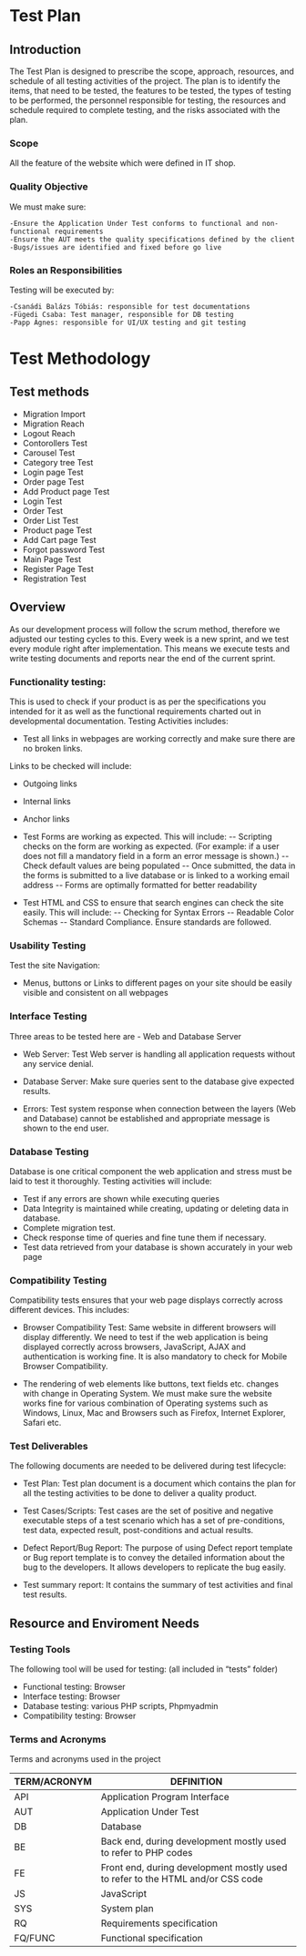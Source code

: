 # Test Plan

## Introduction

The Test Plan is designed to prescribe the scope, approach, resources, and schedule of all testing activities of the project.
The plan is to identify the items, that need to be tested, the features to be tested, the types of testing to be performed, the personnel responsible for testing, the resources and schedule required to complete testing, and the risks associated with the plan.

### Scope

All the feature of the website which were defined in IT shop.


### Quality Objective

We must make sure:

	-Ensure the Application Under Test conforms to functional and non-functional requirements
	-Ensure the AUT meets the quality specifications defined by the client
	-Bugs/issues are identified and fixed before go live
	
	
### Roles an Responsibilities

Testing will be executed by:

	-Csanádi Balázs Tóbiás: responsible for test documentations
	-Fügedi Csaba: Test manager, responsible for DB testing
	-Papp Ágnes: responsible for UI/UX testing and git testing
	
# Test Methodology

## Test methods  
  
* Migration Import
* Migration Reach
* Logout Reach
* Contorollers Test
* Carousel Test
* Category tree Test
* Login page Test
* Order page Test
* Add Product page Test
* Login Test
* Order Test
* Order List Test
* Product page Test
* Add Cart page Test
* Forgot password Test
* Main Page Test
* Register Page Test
* Registration Test

## Overview

As our development process will follow the scrum method, therefore we adjusted our testing cycles to this. Every week is a new sprint, and we test every module right after implementation. This means we execute tests and write testing documents and reports near the end of the current sprint.

###	Functionality testing:

This is used to check if your product is as per the specifications you intended for it as well as the functional requirements charted out in developmental documentation. Testing Activities includes:
- Test all links in webpages are working correctly and make sure there are no broken links.

Links to be checked will include:
- Outgoing links
- Internal links
- Anchor links
- Test Forms are working as expected. This will include:
-- Scripting checks on the form are working as expected. (For example: if a user does not fill a mandatory field in a form an error message is shown.)
-- Check default values are being populated
-- Once submitted, the data in the forms is submitted to a live database or is linked to a working email address
-- Forms are optimally formatted for better readability

- Test HTML and CSS to ensure that search engines can check the site easily. This will include:
-- Checking for Syntax Errors
-- Readable Color Schemas
-- Standard Compliance. Ensure standards are followed.

###	Usability Testing

Test the site Navigation:
- Menus, buttons or Links to different pages on your site should be easily visible and consistent on all webpages

###	Interface Testing

Three areas to be tested here are - Web and Database Server

- Web Server: Test Web server is handling all application requests without any service denial.

- Database Server: Make sure queries sent to the database give expected results.

- Errors: Test system response when connection between the layers (Web and Database) cannot be established and appropriate message is shown to the end user.

###	Database Testing

Database is one critical component the web application and stress must be laid to test it thoroughly. Testing activities will include:
- Test if any errors are shown while executing queries
- Data Integrity is maintained while creating, updating or deleting data in database.
- Complete migration test.
- Check response time of queries and fine tune them if necessary.
- Test data retrieved from your database is shown accurately in your web page

###	Compatibility Testing

Compatibility tests ensures that your web page displays correctly across different devices. This includes:

- Browser Compatibility Test: Same website in different browsers will display differently. We need to test if the web application is being displayed correctly across browsers, JavaScript, AJAX and authentication is working fine. It is also mandatory to check for Mobile Browser Compatibility.

- The rendering of web elements like buttons, text fields etc. changes with change in Operating System. We must make sure the website works fine for various combination of Operating systems such as Windows, Linux, Mac and Browsers such as Firefox, Internet Explorer, Safari etc.

### Test Deliverables

The following documents are needed to be delivered during test lifecycle:

* Test Plan: Test plan document is a document which contains the plan for all the testing activities to be done to deliver a quality product.

* Test Cases/Scripts: Test cases are the set of positive and negative executable steps of a test scenario which has a set of pre-conditions, test data, expected result, post-conditions and actual results.

* Defect Report/Bug Report: The purpose of using Defect report template or Bug report template is to convey the detailed information about the bug to the developers. It allows developers to replicate the bug easily.

* Test summary report: It contains the summary of test activities and final test results.

## Resource and Enviroment Needs

### Testing Tools

The following tool will be used for testing: (all included in “tests” folder)

* Functional testing: Browser
* Interface testing: Browser
* Database testing: various PHP scripts, Phpmyadmin
* Compatibility testing: Browser

### Terms and Acronyms

Terms and acronyms used in the project

|TERM/ACRONYM                          | DEFINITION                       |
|-------------------------------|-----------------------------|
|   API | Application Program Interface|
| AUT |  Application Under Test |
| DB | Database |
| BE | Back end, during development mostly used to refer to PHP codes |
| FE | Front end, during development mostly used to refer to the HTML and/or CSS code |
| JS | JavaScript |
| SYS | System plan |
| RQ | Requirements specification |
| FQ/FUNC | Functional specification | 